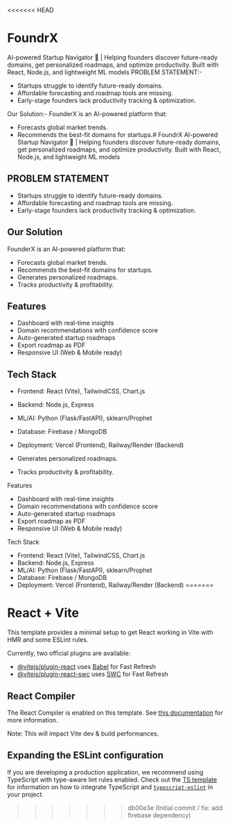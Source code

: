 <<<<<<< HEAD
# FoundrX
AI-powered Startup Navigator 🚀 | Helping founders discover future-ready domains, get personalized roadmaps, and optimize productivity. Built with React, Node.js, and lightweight ML models
PROBLEM STATEMENT:-
- Startups struggle to identify future-ready domains.
- Affordable forecasting and roadmap tools are missing.
- Early-stage founders lack productivity tracking & optimization.

Our Solution:-
FounderX is an AI-powered platform that:
- Forecasts global market trends.
- Recommends the best-fit domains for startups.# FoundrX
AI-powered Startup Navigator 🚀 | Helping founders discover future-ready domains, get personalized roadmaps, and optimize productivity. Built with React, Node.js, and lightweight ML models

## PROBLEM STATEMENT
- Startups struggle to identify future-ready domains.
- Affordable forecasting and roadmap tools are missing.
- Early-stage founders lack productivity tracking & optimization.

## Our Solution
FounderX is an AI-powered platform that:
- Forecasts global market trends.
- Recommends the best-fit domains for startups.
- Generates personalized roadmaps.
- Tracks productivity & profitability.

## Features
- Dashboard with real-time insights
- Domain recommendations with confidence score
- Auto-generated startup roadmaps
- Export roadmap as PDF
- Responsive UI (Web & Mobile ready)

## Tech Stack
- Frontend: React (Vite), TailwindCSS, Chart.js
- Backend: Node.js, Express
- ML/AI: Python (Flask/FastAPI), sklearn/Prophet
- Database: Firebase / MongoDB
- Deployment: Vercel (Frontend), Railway/Render (Backend)

- Generates personalized roadmaps.
- Tracks productivity & profitability.

Features
- Dashboard with real-time insights
- Domain recommendations with confidence score
- Auto-generated startup roadmaps
- Export roadmap as PDF
- Responsive UI (Web & Mobile ready)

Tech Stack
- Frontend: React (Vite), TailwindCSS, Chart.js
- Backend: Node.js, Express
- ML/AI: Python (Flask/FastAPI), sklearn/Prophet
- Database: Firebase / MongoDB
- Deployment: Vercel (Frontend), Railway/Render (Backend)
=======
# React + Vite

This template provides a minimal setup to get React working in Vite with HMR and some ESLint rules.

Currently, two official plugins are available:

- [@vitejs/plugin-react](https://github.com/vitejs/vite-plugin-react/blob/main/packages/plugin-react) uses [Babel](https://babeljs.io/) for Fast Refresh
- [@vitejs/plugin-react-swc](https://github.com/vitejs/vite-plugin-react/blob/main/packages/plugin-react-swc) uses [SWC](https://swc.rs/) for Fast Refresh

## React Compiler

The React Compiler is enabled on this template. See [this documentation](https://react.dev/learn/react-compiler) for more information.

Note: This will impact Vite dev & build performances.

## Expanding the ESLint configuration

If you are developing a production application, we recommend using TypeScript with type-aware lint rules enabled. Check out the [TS template](https://github.com/vitejs/vite/tree/main/packages/create-vite/template-react-ts) for information on how to integrate TypeScript and [`typescript-eslint`](https://typescript-eslint.io) in your project.
>>>>>>> db00e3e (Initial commit / fix: add firebase dependency)
